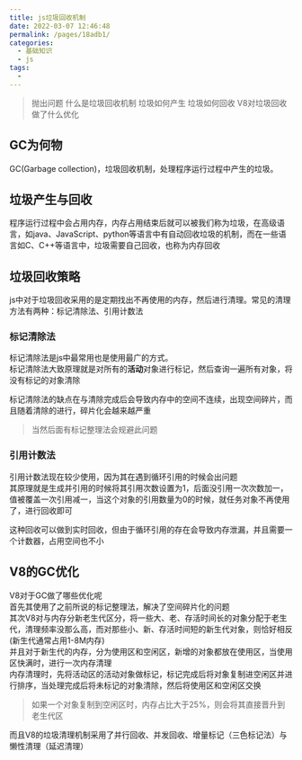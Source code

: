 ```yaml
---
title: js垃圾回收机制
date: 2022-03-07 12:46:48
permalink: /pages/18adb1/
categories:
  - 基础知识
  - js
tags:
  - 
---
```



> 抛出问题
    什么是垃圾回收机制
    垃圾如何产生
    垃圾如何回收
    V8对垃圾回收做了什么优化

## GC为何物
GC(Garbage collection)，垃圾回收机制，处理程序运行过程中产生的垃圾。  

## 垃圾产生与回收
程序运行过程中会占用内存，内存占用结束后就可以被我们称为垃圾，在高级语言，如java、JavaScript、python等语言中有自动回收垃圾的机制，而在一些语言如C、C++等语言中，垃圾需要自己回收，也称为内存回收  


## 垃圾回收策略
js中对于垃圾回收采用的是定期找出不再使用的内存，然后进行清理。常见的清理方法有两种：标记清除法、引用计数法  

### 标记清除法
标记清除法是js中最常用也是使用最广的方式。  
标记清除法大致原理就是对所有的**活动**对象进行标记，然后查询一遍所有对象，将没有标记的对象清除  

标记清除法的缺点在与清除完成后会导致内存中的空间不连续，出现空间碎片，而且随着清除的进行，碎片化会越来越严重  
> 当然后面有标记整理法会规避此问题
### 引用计数法
引用计数法现在较少使用，因为其在遇到循环引用的时候会出问题  
其原理就是生成并引用的时候将其引用次数设置为1，后面没引用一次次数加一，值被覆盖一次引用减一，当这个对象的引用数量为0的时候，就任务对象不再使用了，进行回收即可

这种回收可以做到实时回收，但由于循环引用的存在会导致内存泄漏，并且需要一个计数器，占用空间也不小    

## V8的GC优化

V8对于GC做了哪些优化呢  
首先其使用了之前所说的标记整理法，解决了空间碎片化的问题  
其次V8对与内存分新老生代区分，将一些大、老、存活时间长的对象分配于老生代，清理频率没那么高，而对那些小、新、存活时间短的新生代对象，则恰好相反(新生代通常占用1-8M内存)  
并且对于新生代的内存，分为使用区和空闲区，新增的对象都放在使用区，当使用区快满时，进行一次内存清理  
内存清理时，先将活动区的活动对象做标记，标记完成后将对象复制进空闲区并进行排序，当处理完成后将未标记的对象清除，然后将使用区和空闲区交换  
>如果一个对象复制到空闲区时，内存占比大于25%，则会将其直接晋升到老生代区

而且V8的垃圾清理机制采用了并行回收、并发回收、增量标记（三色标记法）与懒性清理（延迟清理）